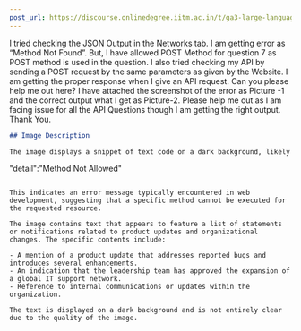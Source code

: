 ```yaml
---
post_url: https://discourse.onlinedegree.iitm.ac.in/t/ga3-large-language-models-discussion-thread-tds-jan-2025/163247/112
---
```

I tried checking the JSON Output in the Networks tab. I am getting error as “Method Not Found”. But, I have allowed POST Method for question 7 as POST method is used in the question. I also tried checking my API by sending a POST request by the same parameters as given by the Website. I am getting the proper response when I give an API request. Can you please help me out here? I have attached the screenshot of the error as Picture -1 and the correct output what I get as Picture-2. Please help me out as I am facing issue for all the API Questions though I am getting the right output. Thank You.  
```markdown
## Image Description

The image displays a snippet of text code on a dark background, likely part of a programming or development environment. The text reads:

```
"detail":"Method Not Allowed"
```

This indicates an error message typically encountered in web development, suggesting that a specific method cannot be executed for the requested resource.
```  
```
The image contains text that appears to feature a list of statements or notifications related to product updates and organizational changes. The specific contents include:

- A mention of a product update that addresses reported bugs and introduces several enhancements.
- An indication that the leadership team has approved the expansion of a global IT support network.
- Reference to internal communications or updates within the organization.

The text is displayed on a dark background and is not entirely clear due to the quality of the image.
```
